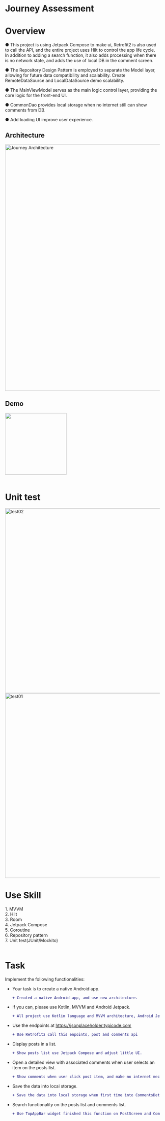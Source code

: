 # Journey Assessment
# Overview
● This project is using Jetpack Compose to make ui, Retrofit2 is also used to call the API, and the entire project uses Hilt to control the app life cycle. In addition to adding a search function, it also adds processing when there is no network state, and adds the use of local DB in the comment screen.

● The Repository Design Pattern is employed to separate the Model layer, allowing for future data compatibility and scalability. Create RemoteDataSource and LocalDataSource demo scalability.

● The MainViewModel serves as the main logic control layer, providing the core logic for the front-end UI.

● CommonDao provides local storage when no internet still can show comments from DB.

● Add loading UI improve user experience.

## Architecture
<img width="800" alt="Journey Architecture" src="https://github.com/user-attachments/assets/e946c5c2-95a4-40ae-89ab-1fb024180c9a">

## Demo
<img width="200" src="https://github.com/user-attachments/assets/ac9dfbc8-5d53-456a-a13b-bf5a403d09e4"><br/><br/>


<h1>Unit test</h1>
<img width="600" alt="test02" src="https://github.com/user-attachments/assets/938789c7-c7f3-4a2d-820b-9a0f1b32b4a3">
<img width="600" alt="test01" src="https://github.com/user-attachments/assets/4faee4ac-ca0c-4227-9be8-1aab7a7c2490">

<h1>Use Skill</h1>
1. MVVM<br/>
2. Hilt<br/>
3. Room<br/>
4. Jetpack Compose<br/>
5. Coroutine<br/>
6. Repository pattern<br/>
7. Unit test(JUnit/Mockito)
<br/><br/>

# Task

Implement the following functionalities:

- Your task is to create a native Android app.
  ```diff
  + Created a native Android app, and use new architecture.
  ```
  
- If you can, please use Kotlin, MVVM and Android Jetpack.
  ```diff
  + All project use Kotlin language and MVVM architecture, Android Jetpack Related
  ```
  
- Use the endpoints at https://jsonplaceholder.typicode.com
  ```diff
  + Use Retrofit2 call this enpoints, post and comments api
  ```
  
- Display posts in a list.
  ```diff
  + Show posts list use Jetpack Compose and adjust little UI.
  ```
  
- Open a detailed view with associated comments when user selects an item on the posts list.
  ```diff
  + Show comments when user click post item, and make no internet mechanism.
  ```
  
- Save the data into local storage.
  ```diff
  + Save the data into local storage when first time into CommentsDetailScreen.
  ```
- Search functionality on the posts list and comments list.
  ```diff
  + Use TopAppBar widget finished this function on PostScreen and CommentsDetailScreen.
  ```
